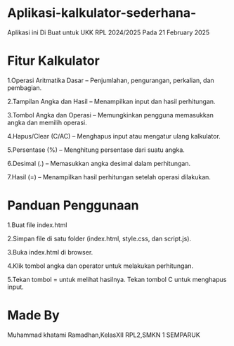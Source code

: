 # Aplikasi-kalkulator-sederhana-
Aplikasi ini Di Buat untuk UKK RPL 2024/2025 Pada 21 February 2025

# Fitur Kalkulator 
1.Operasi Aritmatika Dasar – Penjumlahan, pengurangan, perkalian, dan pembagian.

2.Tampilan Angka dan Hasil – Menampilkan input dan hasil perhitungan.

3.Tombol Angka dan Operasi – Memungkinkan pengguna memasukkan angka dan memilih operasi.

4.Hapus/Clear (C/AC) – Menghapus input atau mengatur ulang kalkulator.

5.Persentase (%) – Menghitung persentase dari suatu angka.

6.Desimal (.) – Memasukkan angka desimal dalam perhitungan.

7.Hasil (=) – Menampilkan hasil perhitungan setelah operasi dilakukan.

# Panduan Penggunaan 
1.Buat file index.html

2.Simpan file di satu folder (index.html, style.css, dan script.js).

3.Buka index.html di browser.

4.Klik tombol angka dan operator untuk melakukan perhitungan.

5.Tekan tombol = untuk melihat hasilnya.
Tekan tombol C untuk menghapus input.

# Made By
Muhammad khatami Ramadhan,KelasXII
RPL2,SMKN 1 SEMPARUK 





